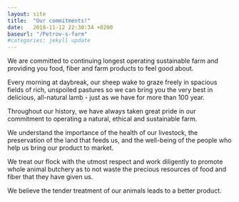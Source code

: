 ```yaml
---
layout: site
title:  "Our commitments!"
date:   2018-11-12 22:30:34 +0200
baseurl: "/Petrov-s-farm"
#categories: jekyll update
---
```



We are committed to continuing  longest operating sustainable farm and providing you food, fiber and farm products to feel good about.

Every morning at daybreak, our sheep wake to graze freely in spacious fields of rich, unspoiled pastures so we can bring you the very best in delicious, all-natural lamb - just as we have for more than 100 year.

Throughout our history, we have always taken great pride in our commitment to operating a natural, ethical and sustainable farm.

We understand the importance of the health of our livestock, the preservation of the land that feeds us, and the well-being of the people who help us bring our product to market.

We treat our flock with the utmost respect and work diligently to promote whole animal butchery as to not waste the precious resources of food and fiber that they have given us.

We believe the tender treatment of our animals leads to a better product.



